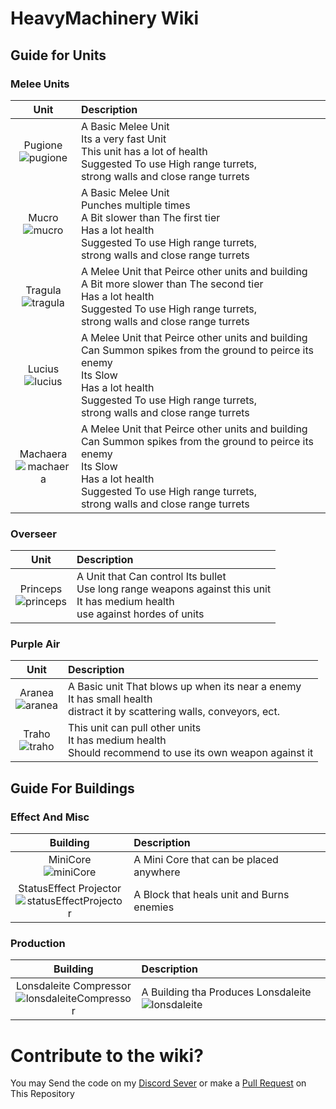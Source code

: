 # HeavyMachinery Wiki

## Guide for Units

### Melee Units
| **Unit** | **Description** |
|:---:|:---|
| Pugione<br />![pugione](https://github.com/Zeniku/HeavyMachinery-Wiki/blob/master/images/units/pugione-full.png) |A Basic Melee Unit <br /> Its a very fast Unit <br /> This unit has a lot of health <br/> Suggested To use High range turrets,<br /> strong walls and close range turrets|
| Mucro<br />![mucro](https://github.com/Zeniku/HeavyMachinery-Wiki/blob/master/images/units/mucro-full.png) |A Basic Melee Unit <br /> Punches multiple times<br /> A Bit slower than The first tier<br /> Has a lot health <br/> Suggested To use High range turrets,<br /> strong walls and close range turrets|
| Tragula<br />![tragula](https://github.com/Zeniku/HeavyMachinery-Wiki/blob/master/images/units/tragula-full.png) | A Melee Unit that Peirce other units and building<br /> A Bit more slower than The second tier<br /> Has a lot health <br/> Suggested To use High range turrets,<br /> strong walls and close range turrets|
| Lucius<br />![lucius](https://github.com/Zeniku/HeavyMachinery-Wiki/blob/master/images/units/lucius-full.png) | A Melee Unit that Peirce other units and building<br /> Can Summon spikes from the ground to peirce its enemy<br />Its Slow<br /> Has a lot health <br/> Suggested To use High range turrets,<br /> strong walls and close range turrets|
| Machaera<br />![machaera](https://github.com/Zeniku/HeavyMachinery-Wiki/blob/master/images/units/machaera-full.png) | A Melee Unit that Peirce other units and building<br /> Can Summon spikes from the ground to peirce its enemy<br />Its Slow<br /> Has a lot health <br/> Suggested To use High range turrets,<br /> strong walls and close range turrets|

### Overseer
| **Unit** | **Description** |
|:---:|:---|
| Princeps<br /> ![princeps](https://github.com/Zeniku/HeavyMachinery-Wiki/blob/master/images/units/princeps-full.png)|A Unit that Can control Its bullet <br />Use long range weapons against this unit<br /> It has medium health<br /> use against hordes of units|

### Purple Air
| **Unit** | **Description** |
|:---:|:---|
| Aranea<br /> ![aranea](https://github.com/Zeniku/HeavyMachinery-Wiki/blob/master/images/units/aranea-full.png) | A Basic unit That blows up when its near a enemy<br /> It has small health<br /> distract it by scattering walls, conveyors, ect.|
| Traho<br /> ![traho](https://github.com/Zeniku/HeavyMachinery-Wiki/blob/master/images/units/traho-full.png)| This unit can pull other units<br /> It has medium health<br />Should recommend to use its own weapon against it|

## Guide For Buildings

### Effect And Misc
|Building| Description |
|:---:|:---|
|MiniCore<br />![miniCore](https://github.com/Zeniku/HeavyMachinery-Wiki/blob/master/images/blocks/miniCore-full.png)| A Mini Core that can be placed anywhere|
|StatusEffect Projector<br /> ![statusEffectProjector](https://github.com/Zeniku/HeavyMachinery-Wiki/blob/master/images/blocks/statusEffectProjector.png)| A Block that heals unit and Burns enemies|

### Production
|Building| Description |
|:---:|:---|
|Lonsdaleite Compressor<br />![lonsdaleiteCompressor](https://github.com/Zeniku/HeavyMachinery-Wiki/blob/master/images/blocks/lonsdaleite-compressor.png)|A Building tha Produces Lonsdaleite![lonsdaleite](https://github.com/Zeniku/HeavyMachinery-Wiki/blob/master/images/items/lonsdaleite.png)|

# Contribute to the wiki?

You may Send the code on my [Discord Sever](https://discord.gg/bWBGyty)
or make a [Pull Request](https://github.com/Zeniku/HeavyMachinery-Wiki/pulls) on This Repository